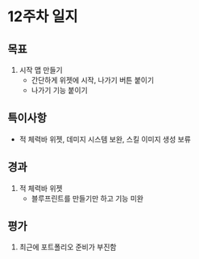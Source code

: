 # 12주차 일지

## 목표

1. 시작 맵 만들기
    - 간단하게 위젯에 시작, 나가기 버튼 붙이기
    - 나가기 기능 붙이기

## 특이사항

- 적 체력바 위젯, 데미지 시스템 보완, 스킬 이미지 생성 보류

## 경과

1. 적 체력바 위젯
    - 블루프린트를 만들기만 하고 기능 미완

## 평가

1. 최근에 포트폴리오 준비가 부진함
